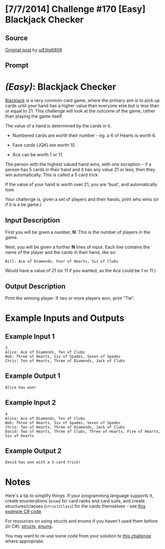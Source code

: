 # [7/7/2014] Challenge #170 [Easy] Blackjack Checker

## Source

[Original post](https://old.reddit.com/r/dailyprogrammer/comments/29zut0/772014_challenge_170_easy_blackjack_checker/) by [u/Elite6809](https://old.reddit.com/user/Elite6809)

## Prompt

# [](#EasyIcon) _(Easy)_: Blackjack Checker

[Blackjack](https://en.wikipedia.org/wiki/Blackjack) is a very common card game, where the primary aim is to pick up cards until your hand has a higher value than everyone else but is less than or equal to 21. This challenge will look at the outcome of the game, rather than playing the game itself.

The value of a hand is determined by the cards in it.

* Numbered cards are worth their number - eg. a 6 of Hearts is worth 6.

* Face cards (JQK) are worth 10.

* Ace can be worth 1 or 11.

The person with the highest valued hand wins, with one exception - if a person has 5 cards in their hand and it has any value 21 or less, then they win automatically. This is called a 5 card trick.

If the value of your hand is worth over 21, you are 'bust', and automatically lose.

Your challenge is, given a set of players and their hands, print who wins (or if it is a tie game.)

## Input Description

First you will be given a number, **N**. This is the number of players in the game.

Next, you will be given a further **N** lines of input. Each line contains the name of the player and the cards in their hand, like so:

    Bill: Ace of Diamonds, Four of Hearts, Six of Clubs

Would have a value of 21 (or 11 if you wanted, as the Ace could be 1 or 11.)

## Output Description

Print the winning player. If two or more players won, print "Tie".

# Example Inputs and Outputs

## Example Input 1

    3
    Alice: Ace of Diamonds, Ten of Clubs
    Bob: Three of Hearts, Six of Spades, Seven of Spades
    Chris: Ten of Hearts, Three of Diamonds, Jack of Clubs

## Example Output 1

    Alice has won!

## Example Input 2

    4
    Alice: Ace of Diamonds, Ten of Clubs
    Bob: Three of Hearts, Six of Spades, Seven of Spades
    Chris: Ten of Hearts, Three of Diamonds, Jack of Clubs
    David: Two of Hearts, Three of Clubs, Three of Hearts, Five of Hearts, Six of Hearts

## Example Output 2

    David has won with a 5-card trick!

# Notes

Here's a tip to simplify things. If your programming language supports it, create enumerations (`enum`) for card ranks and card suits, and create structures/classes (`struct`/`class`) for the cards themselves - see [this example C# code](https://github.com/DropTableSpoon/Challenge170Easy/blob/master/Challenge170Easy/Cards/Card.cs).

For resources on using structs and enums if you haven't used them before (in C#): [structs](https://duckduckgo.com/l/?kh=-1&uddg=http%3A%2F%2Fmsdn.microsoft.com%2Fen-us%2Flibrary%2Fsaxz13w4.aspx), [enums](http://msdn.microsoft.com/en-us/library/sbbt4032.aspx).

You may want to re-use some code from your solution to [this challenge](http://www.reddit.com/r/dailyprogrammer/comments/24r50l/) where appropriate.
